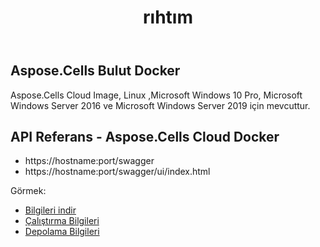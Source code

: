 ﻿---
title: rıhtım
second_title: Aspose.Cells Cloud Documen
type: docs
url: /tr/docker-developer-guide/
aliases: [/docker/]
description: Aspose.Cells Bulut
weight: 30
---
## Aspose.Cells Bulut Docker

 Aspose.Cells Cloud Image, Linux ,Microsoft Windows 10 Pro, Microsoft Windows Server 2016 ve Microsoft Windows Server 2019 için mevcuttur.



## API Referans - Aspose.Cells Cloud Docker

- https://hostname:port/swagger
- https://hostname:port/swagger/ui/index.html

Görmek:
- [Bilgileri indir](/cells/tr/docker/downloads/) 
- [Çalıştırma Bilgileri](/cells/tr/docker/run/) 
- [Depolama Bilgileri](/cells/tr/docker/storage/) 

